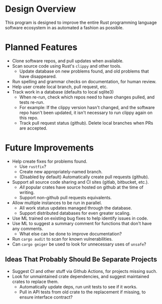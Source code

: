Design Overview
===============

This program is designed to improve the entire Rust programming language
software ecosystem in as automated a fashion as possible.


# Planned Features

* Clone software repos, and pull updates when available.
* Scan source code using Rust's `clippy` and other tools.
    * Update database on new problems found, and old problems that have disappeared.
* Run spelling and grammar checks on documentation, for human review.
* Help user create local branch, pull request, etc.
* Track work in a database (defaults to local sqlite3)
    * When re-run, check which repos need to have changes pulled, and tests re-run.
    * For example: If the clippy version hasn't changed, and the software repo hasn't been updated, it isn't necessary to run clippy again on this repo.
    * Track pull request status (github). Delete local branches when PRs are accepted.

Future Improvements
===================

* Help create fixes for problems found.
    * Use `rustfix`?
    * Create new appropriately-named branch.
    * (Disabled by default) Automatically create pull requests (github).
* Support all source code sharing and CI sites (gitlab, bitbucket, etc.).
    * *All* popular crates have source hosted on github at the time of writing.
    * Support non-github pull requests equivalents.
* Allow multiple instances to be run in parallel.
    * All work status updates managed through the database.
    * Support distributed databases for even greater scaling.
* Use ML trained on existing bug fixes to help identify issues in code.
* Use ML to suggest a summary comment for functions that don't have any comments.
    * What else can be done to improve documentation?
* Run `cargo audit` to scan for known vulnerabilities.
* Can `cargo geiger` be used to look for unnecessary uses of `unsafe`?

Ideas That Probably Should Be Separate Projects
-----------------------------------------------

* Suggest CI and other stuff via Github Actions, for projects missing such.
* Look for unmaintained crate dependencies, and suggest maintained crates to replace them.
    * Automatically update deps, run unit tests to see if it works.
    * Pull in API tests from old crate to the replacement if missing, to ensure interface contract?
